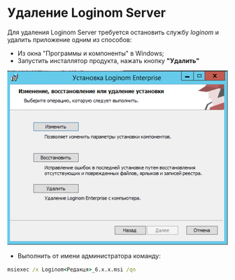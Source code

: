# Удаление Loginom Server

Для удаления Loginom Server требуется остановить службу *loginom* и удалить приложение одним из способов:

* Из окна "Программы и компоненты" в Windows;
* Запустить инсталлятор продукта, нажать кнопку **"Удалить"**

![](../images/admin/server_msi_remove.png)

* Выполнить от имени администратора команду:

```cmd
msiexec /x Loginom<Редакця>_6.x.x.msi /qn
```
